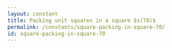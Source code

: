 ```yaml
---
layout: constant
title: Packing unit squares in a square $s(70)$
permalink: /constants/square-packing-in-square-70/
id: square-packing-in-square-70
---
```

